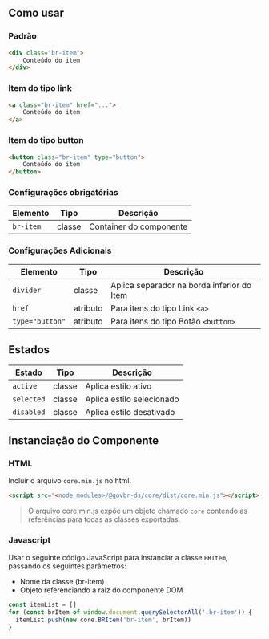 [version]: # (1.0.3)

## Como usar

### Padrão

```html
<div class="br-item">
    Conteúdo do item
</div>
```

### Item do tipo link

```html
<a class="br-item" href="...">
    Conteúdo do item
</a>
```

### Item do tipo button

```html
<button class="br-item" type="button">
    Conteúdo do item
</button>
```

### Configurações obrigatórias

| Elemento  | Tipo   | Descrição               |
| --------- | ------ | ----------------------- |
| `br-item` | classe | Container do componente |

### Configurações Adicionais

| Elemento        | Tipo     | Descrição                                  |
| --------------- | -------- | ------------------------------------------ |
| `divider`       | classe   | Aplica separador na borda inferior do Item |
| `href`          | atributo | Para itens do tipo Link `<a>`              |
| `type="button"` | atributo | Para itens do tipo Botão `<button>`        |

## Estados

| Estado     | Tipo   | Descrição                 |
| ---------- | ------ | ------------------------- |
| `active`   | classe | Aplica estilo ativo       |
| `selected` | classe | Aplica estilo selecionado |
| `disabled` | classe | Aplica estilo desativado  |

## Instanciação do Componente

### HTML

Incluir o arquivo `core.min.js` no html.

```html
<script src="<node_modules>/@govbr-ds/core/dist/core.min.js"></script>
```

> O arquivo core.min.js expõe um objeto chamado `core` contendo as referências para todas as classes exportadas.

### Javascript

Usar o seguinte código JavaScript para instanciar a classe `BRItem`, passando os seguintes parâmetros:

- Nome da classe (br-item)
- Objeto referenciando a raiz do componente DOM

```javascript
const itemList = []
for (const brItem of window.document.querySelectorAll('.br-item')) {
  itemList.push(new core.BRItem('br-item', brItem))
}
```
